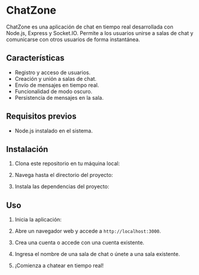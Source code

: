 # ChatZone

ChatZone es una aplicación de chat en tiempo real desarrollada con Node.js, Express y Socket.IO. Permite a los usuarios unirse a salas de chat y comunicarse con otros usuarios de forma instantánea.

## Características

- Registro y acceso de usuarios.
- Creación y unión a salas de chat.
- Envío de mensajes en tiempo real.
- Funcionalidad de modo oscuro.
- Persistencia de mensajes en la sala.

## Requisitos previos

- Node.js instalado en el sistema.

## Instalación

1. Clona este repositorio en tu máquina local:


2. Navega hasta el directorio del proyecto:


3. Instala las dependencias del proyecto:


## Uso

1. Inicia la aplicación:


2. Abre un navegador web y accede a `http://localhost:3000`.

3. Crea una cuenta o accede con una cuenta existente.

4. Ingresa el nombre de una sala de chat o únete a una sala existente.

5. ¡Comienza a chatear en tiempo real!


